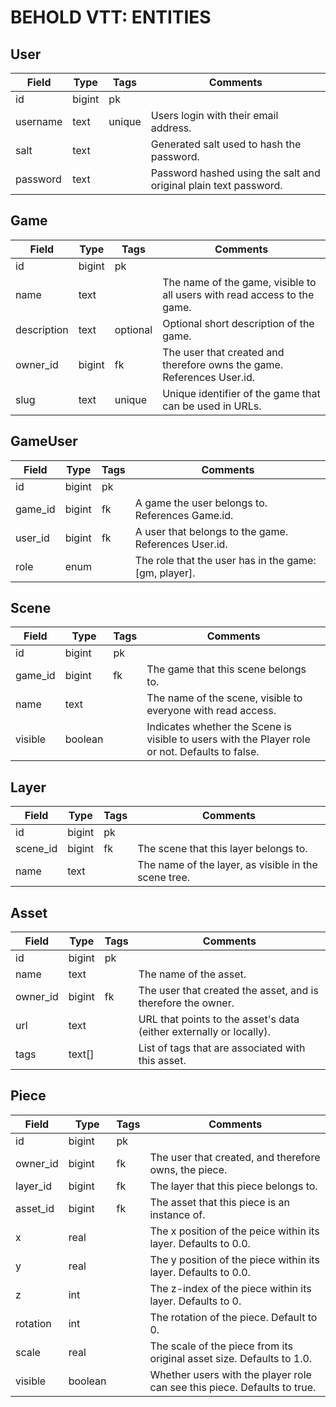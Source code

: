 BEHOLD VTT: ENTITIES
====================

## User

| Field    | Type   | Tags   | Comments
| -------- | ------ | -------| --------
| id       | bigint | pk     | 
| username | text   | unique | Users login with their email address.
| salt     | text   |        | Generated salt used to hash the password.
| password | text   |        | Password hashed using the salt and original plain text password.

## Game

| Field       | Type    | Tags     | Comments
| ----------- | ------- | -------- | --------
| id          | bigint  | pk       | 
| name        | text    |          | The name of the game, visible to all users with read access to the game.
| description | text    | optional | Optional short description of the game.
| owner_id    | bigint  | fk       | The user that created and therefore owns the game. References User.id.
| slug        | text    | unique   | Unique identifier of the game that can be used in URLs.

## GameUser

| Field       | Type    | Tags     | Comments
| ----------- | ------- | -------- | --------
| id          | bigint  | pk       | 
| game_id     | bigint  | fk       | A game the user belongs to.  References Game.id.
| user_id     | bigint  | fk       | A user that belongs to the game.  References User.id.
| role        | enum    |          | The role that the user has in the game: [gm, player].

## Scene

| Field       | Type    | Tags     | Comments
| ----------- | ------- | -------- | --------
| id          | bigint  | pk       | 
| game_id     | bigint  | fk       | The game that this scene belongs to.
| name        | text    |          | The name of the scene, visible to everyone with read access.
| visible     | boolean |          | Indicates whether the Scene is visible to users with the Player role or not. Defaults to false.

## Layer

| Field       | Type    | Tags     | Comments
| ----------- | ------- | -------- | --------
| id          | bigint  | pk       | 
| scene_id    | bigint  | fk       | The scene that this layer belongs to.
| name        | text    |          | The name of the layer, as visible in the scene tree.

## Asset

| Field       | Type    | Tags     | Comments
| ----------- | ------- | -------- | --------
| id          | bigint  | pk       | 
| name        | text    |          | The name of the asset.
| owner_id    | bigint  | fk       | The user that created the asset, and is therefore the owner.
| url         | text    |          | URL that points to the asset's data (either externally or locally).
| tags        | text[]  |          | List of tags that are associated with this asset.

## Piece

| Field       | Type    | Tags     | Comments
| ----------- | ------- | -------- | --------
| id          | bigint  | pk       | 
| owner_id    | bigint  | fk       | The user that created, and therefore owns, the piece.
| layer_id    | bigint  | fk       | The layer that this piece belongs to.
| asset_id    | bigint  | fk       | The asset that this piece is an instance of.
| x           | real    |          | The x position of the peice within its layer.  Defaults to 0.0.
| y           | real    |          | The y position of the piece within its layer.  Defaults to 0.0.
| z           | int     |          | The z-index of the piece within its layer.  Defaults to 0.
| rotation    | int     |          | The rotation of the piece.  Default to 0.
| scale       | real    |          | The scale of the piece from its original asset size.  Defaults to 1.0.
| visible     | boolean |          | Whether users with the player role can see this piece.  Defaults to true.